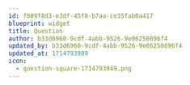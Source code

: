 ```yaml
---
id: f009f8d3-e3df-45f8-b7aa-ce35fab0a417
blueprint: widget
title: Question
author: b33d6960-9cdf-4abb-9526-9e06250896f4
updated_by: b33d6960-9cdf-4abb-9526-9e06250896f4
updated_at: 1714793989
icon:
  - question-square-1714793949.png
---
```

